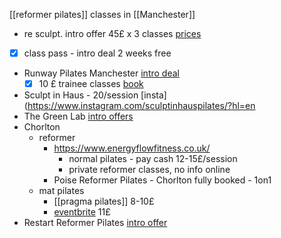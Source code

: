 [[reformer pilates]] classes in [[Manchester]]
- re sculpt. intro offer 45£ x 3 classes [prices](https://resculptstudios.co.uk/?utm_source=ConfidentialGuides.com&utm_medium=Gyms&utm_campaign=Re%3ASculpt+Studios&utm_content=WEBSITE#prices)
- [x] class pass - intro deal 2 weeks free
- Runway Pilates Manchester [intro deal](https://runwaypilates.com/first-timers/)
	- [x] 10 £ trainee classes [book](https://momence.com/u/runway-pilates-ltd-B64tMb)
- Sculpt in Haus - 20/session [insta](https://www.instagram.com/sculptinhauspilates/?hl=en
- The Green Lab [intro offers](https://www.thehealthlabnq.com/pricingoptions)
- Chorlton
	- reformer
		- https://www.energyflowfitness.co.uk/ 
			- normal pilates - pay cash 12-15£/session
			- private reformer classes, no info online
		- Poise Reformer Pilates - Chorlton fully booked - 1on1
	- mat pilates
		- [[pragma pilates]] 8-10£
		- [eventbrite](https://www.eventbrite.com/e/pilates-in-chorlton-tuesdays-thursdays-tickets-862138859537?aff=ebdssbdestsearch) 11£
- Restart Reformer Pilates [intro offer](https://www.restartpilates.co.uk/group-classes)
